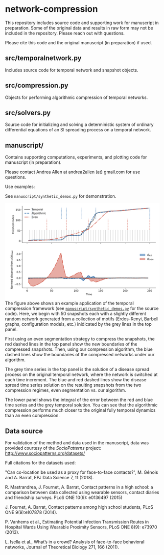 # network-compression

This repository includes source code and supporting work for manuscript in preparation.
Some of the original data and results in raw form may not be included in the repository. Please reach out with questions.

Please cite this code and the original manuscript (in preparation) if used.


## src/temporalnetwork.py
Includes source code for temporal network and snapshot objects.

## src/compression.py
Objects for performing algorithmic compression of temporal networks.

## src/solvers.py
Source code for initializing and solving a deterministic system
of ordinary differential equations of an SI spreading process on
a temporal network.

## manuscript/
Contains supporting computations, experiments, and plotting code
for manuscript (in preparation).

Please contact Andrea Allen at andrea2allen (at) gmail.com for use questions.

Use examples: 

See `manuscript/synthetic_demos.py` for demonstration.

![Figure 1](./manuscript/readme_fig1.png)
The figure above shows an example application of the temporal compression framework
(see [`manuscript/synthetic_demos.py`](./manuscript/synthetic_demos.py) for the source code).
Here, we begin with 50 snapshots each with a slightly different random network
generated from a collection of motifs (Erdos-Renyi, Barbell graphs, configuration models, etc.)
inidicated by the grey lines in the top panel.

First using an even segmentation strategy to compress the snapshots, the red dashed lines
in the top panel show the new boundaries of the compressed snapshots. Then, using
our compression algorithm, the blue dashed lines show the boundaries of the compressed
networks under our algorithm.

The grey time series in the top panel is the solution of a disease spread process
on the original temporal network, where the network is switched at each time increment.
The blue and red dashed lines show the disease spread time series solution on the resulting
snapshots from the two compression regimes, even segmentation vs. our algorithm.

The lower panel shows the integral of the error between the red and blue time series and the
grey temporal solution. You can see that the algorithmic compression performs
much closer to the original fully temporal dynamics than an even compression.

## Data source

For validation of the method and data used in the manuscript, data was provided courtesy of the *SocioPatterns* project:
http://www.sociopatterns.org/datasets/

Full citations for the datasets used:

"Can co-location be used as a proxy for face-to-face contacts?", M. Génois and A. Barrat, EPJ Data Science 7, 11 (2018).

R. Mastrandrea, J. Fournet, A. Barrat,
Contact patterns in a high school: a comparison between data collected using wearable sensors, contact diaries and friendship surveys.
PLoS ONE 10(9): e0136497 (2015)

J. Fournet, A. Barrat, Contact patterns among high school students,
PLoS ONE 9(9):e107878 (2014). 

P. Vanhems et al., Estimating Potential Infection Transmission Routes in Hospital Wards Using Wearable Proximity Sensors, PLoS ONE 8(9): e73970 (2013). 

L. Isella et al.,  What’s in a crowd? Analysis of face-to-face behavioral networks, Journal of Theoretical Biology 271, 166 (2011).